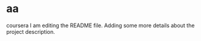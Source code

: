 # aa
coursera
I am editing the README file. Adding some more details about the project description.

